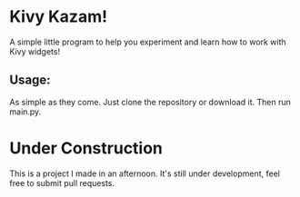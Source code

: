 # Kivy Kazam!

A simple little program to help you experiment and learn how to work with Kivy widgets!

## Usage:

As simple as they come. Just clone the repository or download it. Then run main.py. 

# Under Construction

This is a project I made in an afternoon. It's still under development, feel free to submit pull requests. 
